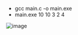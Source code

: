 - gcc main.c -o main.exe
- main.exe 10 10 3 2 4

![image](https://github.com/user-attachments/assets/6f6da402-3707-4454-894f-f7c6c1df461b)

